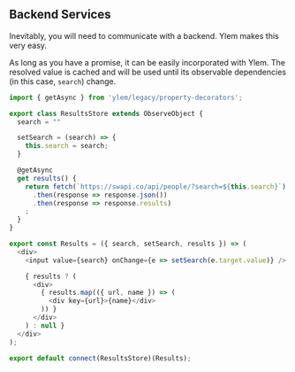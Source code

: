 ## Backend Services

Inevitably, you will need to communicate with a backend. Ylem makes this very easy.

As long as you have a promise, it can be easily incorporated with Ylem. The resolved value is cached and will be used until its observable dependencies (in this case, `search`) change.

```js
import { getAsync } from 'ylem/legacy/property-decorators';

export class ResultsStore extends ObserveObject {
  search = ""

  setSearch = (search) => {
    this.search = search;
  }

  @getAsync
  get results() {
    return fetch(`https://swapi.co/api/people/?search=${this.search}`)
      .then(response => response.json())
      .then(response => response.results)
    ;
  }
}

export const Results = ({ search, setSearch, results }) => (
  <div>
    <input value={search} onChange={e => setSearch(e.target.value)} />

    { results ? (
      <div>
        { results.map(({ url, name }) => (
          <div key={url}>{name}</div>
        )) }
      </div>
    ) : null }
  </div>
);

export default connect(ResultsStore)(Results);
```
